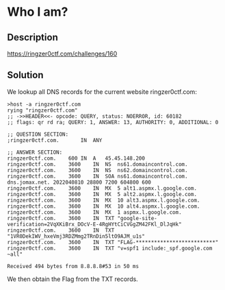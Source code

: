 # Who I am?

## Description

https://ringzer0ctf.com/challenges/160

## Solution

We lookup all DNS records for the current website ringzer0ctf.com:

```
>host -a ringzer0ctf.com
rying "ringzer0ctf.com"
;; ->>HEADER<<- opcode: QUERY, status: NOERROR, id: 60182
;; flags: qr rd ra; QUERY: 1, ANSWER: 13, AUTHORITY: 0, ADDITIONAL: 0

;; QUESTION SECTION:
;ringzer0ctf.com.		IN	ANY

;; ANSWER SECTION:
ringzer0ctf.com.	600	IN	A	45.45.148.200
ringzer0ctf.com.	3600	IN	NS	ns61.domaincontrol.com.
ringzer0ctf.com.	3600	IN	NS	ns62.domaincontrol.com.
ringzer0ctf.com.	3600	IN	SOA	ns61.domaincontrol.com. dns.jomax.net. 2022040810 28800 7200 604800 600
ringzer0ctf.com.	3600	IN	MX	5 alt1.aspmx.l.google.com.
ringzer0ctf.com.	3600	IN	MX	5 alt2.aspmx.l.google.com.
ringzer0ctf.com.	3600	IN	MX	10 alt3.aspmx.l.google.com.
ringzer0ctf.com.	3600	IN	MX	10 alt4.aspmx.l.google.com.
ringzer0ctf.com.	3600	IN	MX	1 aspmx.l.google.com.
ringzer0ctf.com.	3600	IN	TXT	"google-site-verification=2VqXKiBrx_DOcV-E-4RgHYtCiCVGgZM42FKl_DlJqHk"
ringzer0ctf.com.	3600	IN	TXT	"1VR0DekIWV_hxeVmj3RDZMmg2TRnDin5ltO9AJM_u1s"
ringzer0ctf.com.	3600	IN	TXT	"FLAG-**************************"
ringzer0ctf.com.	3600	IN	TXT	"v=spf1 include:_spf.google.com ~all"

Received 494 bytes from 8.8.8.8#53 in 50 ms
```

We then obtain the Flag from the TXT records.